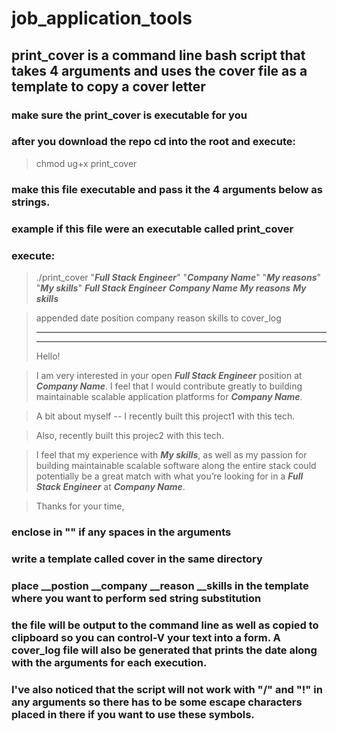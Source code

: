 # job_application_tools

## print_cover is a command line bash script that takes 4 arguments and uses the cover file as a template to copy a cover letter

### make sure the print_cover is executable for you
### after you download the repo cd into the root and execute:
> chmod ug+x print_cover

### make this file executable and pass it the 4 arguments below as strings.
### example if this file were an executable called print_cover
### execute:
>  ./print_cover "***Full Stack Engineer***" "***Company Name***" "***My reasons***" "***My skills***"
>  ***Full Stack Engineer***
>  ***Company Name***
>  ***My reasons***
>  ***My skills***


>  appended date position company reason skills to cover_log
>  ******************************************************************
>  ******************************************************************
>  Hello!

>  I am very interested in your open ***Full Stack Engineer*** position at ***Company Name***.  I feel that I would contribute greatly to building maintainable scalable application platforms for ***Company Name***.

>  A bit about myself --  I recently built this project1 with this tech.

>  Also, recently built this projec2 with this tech.

>  I feel that my experience with ***My skills***, as well as my passion for building maintainable scalable software along the entire stack could potentially be a great match with what you’re looking for in a ***Full Stack Engineer*** at ***Company Name***.


>  Thanks for your time,


### enclose in "" if any spaces in the arguments
### write a template called cover in the same directory
### place __postion __company __reason __skills in the template where you want to perform sed string substitution
### the file will be output to the command line as well as copied to clipboard so you can control-V your text into a form. A cover_log file will also be generated that prints the date along with the arguments for each execution.

### I've also noticed that the script will not work with "/" and "!" in any arguments so there has to be some escape characters placed in there if you want to use these symbols.

